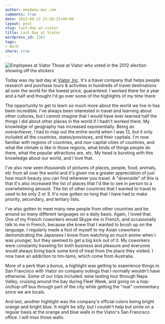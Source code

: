 ```yaml
---
author: amy@amy-mac.com
comments: true
date: 2013-09-13 23:26:22+00:00
layout: post
slug: last-day-at-viator
title: Last Day at Viator
wordpress_id: 1383
tags:
- Work
share: true
---
```


![Employees at Viator]({{site.url}}/images/2013/Viator-Election-Day.jpg) Those at Viator who voted in the 2012 election showing off the stickers

Today was my last day at [Viator, Inc](http://www.viator.com). It's a travel company that helps people research and purchase tours & activities in hundreds of travel destinations all over the world for the lowest price, guaranteed. I worked there for a year and a half and thought I'd go over some of the highlights of my time there:

The opportunity to get to learn so much more about the world we live in has been incredible. I've always been interested in travel and learning about other cultures, but I cannot imagine that I would have ever learned half the things I did about other places in the world if I hadn't worked there. My knowledge of geography has increased exponentially. Being an overachiever, I had to map out the entire world when I was 12, but it only included all the countries, states/provinces, and their capitals. I'm now familiar with regions of countries, and non-capital cities of countries, and what the climate is like in those regions, what kinds of things people do there, what the popular attractions are, etc. My head is bursting with this knowledge about our world, and I love that.

I've also now seen _thousands_ of pictures of places, people, food, animals, etc from all over the world and it's given me a greater appreciation of just how much beauty you can find wherever you travel. A "downside" of this is that it's also increased the list of places that I'd like to see in person to a overwhelming amount. The list of other countries that I wanted to travel to used to be only 2 or 3. It's now gotten so long that I have had to make priority, secondary, and tertiary lists.

I've also gotten to meet many new people from other countries and be around so many different languages on a daily basis. Again, I loved that. One of my French coworkers would Skype me in French, and occasionally talk to me in French, because she knew that I wanted to brush up on the language. I regularly made a fool of myself to my Asian coworkers demonstrating the Japanese I know from watching so much anime when I was younger, but they seemed to get a big kick out of it. My coworkers were constantly traveling for both business and pleasure and everyone would always bring back some kind of treat from the place they visited. I now have an addiction to tim-tams, which come from Australia.

More of a perk than a bonus, a highlight was getting to experience things in San Francisco with Viator on company outings that I normally wouldn't have otherwise. Some of our trips included: wine tasting tour through Napa Valley, cruising around the bay during Fleet Week, and going on a hop-on/hop-off bus through part of the city while getting the "real" commentary since we are locals.

And last, another highlight was the company's official colors being bright orange and bright blue. It might be silly, but I couldn't help but smile on a regular basis at the orange and blue walls in the Viator's San Francisco office. I will miss those walls.
